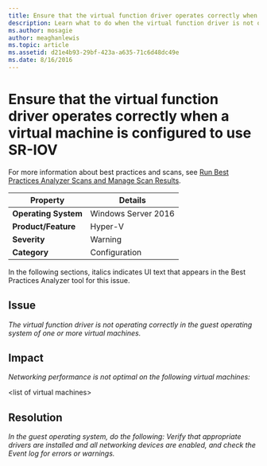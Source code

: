 ```yaml
---
title: Ensure that the virtual function driver operates correctly when a virtual machine is configured to use SR-IOV
description: Learn what to do when the virtual function driver is not operating correctly in the guest operating system of one or more virtual machines.
ms.author: mosagie
author: meaghanlewis
ms.topic: article
ms.assetid: d21e4b93-29bf-423a-a635-71c6d48dc49e
ms.date: 8/16/2016
---
```

# Ensure that the virtual function driver operates correctly when a virtual machine is configured to use SR-IOV

For more information about best practices and scans, see [Run Best Practices Analyzer Scans and Manage Scan Results](/previous-versions/windows/it-pro/windows-server-2012-R2-and-2012/hh831400(v=ws.11)).

|Property|Details|
|-|-|
|**Operating System**|Windows Server 2016|
|**Product/Feature**|Hyper-V|
|**Severity**|Warning|
|**Category**|Configuration|

In the following sections, italics indicates UI text that appears in the Best Practices Analyzer tool for this issue.

## Issue
*The virtual function driver is not operating correctly in the guest operating system of one or more virtual machines.*

## Impact
*Networking performance is not optimal on the following virtual machines:*

\<list of virtual machines>

## Resolution
*In the guest operating system, do the following: Verify that appropriate drivers are installed and all networking devices are enabled, and check the Event log for errors or warnings.*

